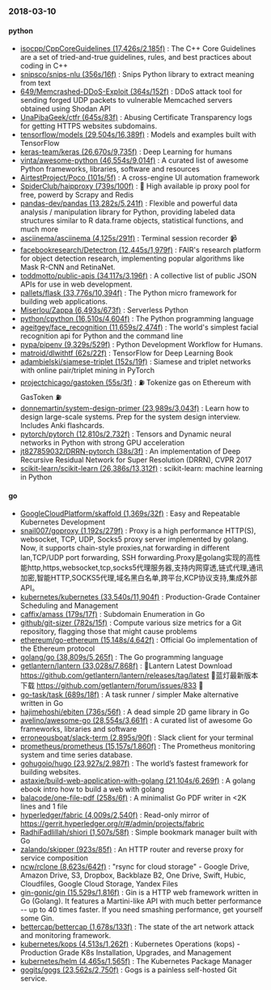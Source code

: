 ### 2018-03-10

#### python
* [isocpp/CppCoreGuidelines (17,426s/2,185f)](https://github.com/isocpp/CppCoreGuidelines) : The C++ Core Guidelines are a set of tried-and-true guidelines, rules, and best practices about coding in C++
* [snipsco/snips-nlu (356s/16f)](https://github.com/snipsco/snips-nlu) : Snips Python library to extract meaning from text
* [649/Memcrashed-DDoS-Exploit (364s/152f)](https://github.com/649/Memcrashed-DDoS-Exploit) : DDoS attack tool for sending forged UDP packets to vulnerable Memcached servers obtained using Shodan API
* [UnaPibaGeek/ctfr (645s/83f)](https://github.com/UnaPibaGeek/ctfr) : Abusing Certificate Transparency logs for getting HTTPS websites subdomains.
* [tensorflow/models (29,504s/16,389f)](https://github.com/tensorflow/models) : Models and examples built with TensorFlow
* [keras-team/keras (26,670s/9,735f)](https://github.com/keras-team/keras) : Deep Learning for humans
* [vinta/awesome-python (46,554s/9,014f)](https://github.com/vinta/awesome-python) : A curated list of awesome Python frameworks, libraries, software and resources
* [AirtestProject/Poco (101s/5f)](https://github.com/AirtestProject/Poco) : A cross-engine UI automation framework
* [SpiderClub/haipproxy (739s/100f)](https://github.com/SpiderClub/haipproxy) : 💖 High available ip proxy pool for free, powerd by Scrapy and Redis
* [pandas-dev/pandas (13,282s/5,241f)](https://github.com/pandas-dev/pandas) : Flexible and powerful data analysis / manipulation library for Python, providing labeled data structures similar to R data.frame objects, statistical functions, and much more
* [asciinema/asciinema (4,125s/291f)](https://github.com/asciinema/asciinema) : Terminal session recorder 📹
* [facebookresearch/Detectron (12,445s/1,979f)](https://github.com/facebookresearch/Detectron) : FAIR's research platform for object detection research, implementing popular algorithms like Mask R-CNN and RetinaNet.
* [toddmotto/public-apis (34,117s/3,196f)](https://github.com/toddmotto/public-apis) : A collective list of public JSON APIs for use in web development.
* [pallets/flask (33,776s/10,394f)](https://github.com/pallets/flask) : The Python micro framework for building web applications.
* [Miserlou/Zappa (6,493s/673f)](https://github.com/Miserlou/Zappa) : Serverless Python
* [python/cpython (16,510s/4,604f)](https://github.com/python/cpython) : The Python programming language
* [ageitgey/face_recognition (11,659s/2,474f)](https://github.com/ageitgey/face_recognition) : The world's simplest facial recognition api for Python and the command line
* [pypa/pipenv (9,329s/529f)](https://github.com/pypa/pipenv) : Python Development Workflow for Humans.
* [matroid/dlwithtf (62s/22f)](https://github.com/matroid/dlwithtf) : TensorFlow for Deep Learning Book
* [adambielski/siamese-triplet (152s/19f)](https://github.com/adambielski/siamese-triplet) : Siamese and triplet networks with online pair/triplet mining in PyTorch
* [projectchicago/gastoken (55s/3f)](https://github.com/projectchicago/gastoken) : ⛽ Tokenize gas on Ethereum with GasToken ⛽
* [donnemartin/system-design-primer (23,989s/3,043f)](https://github.com/donnemartin/system-design-primer) : Learn how to design large-scale systems. Prep for the system design interview. Includes Anki flashcards.
* [pytorch/pytorch (12,810s/2,732f)](https://github.com/pytorch/pytorch) : Tensors and Dynamic neural networks in Python with strong GPU acceleration
* [jt827859032/DRRN-pytorch (38s/3f)](https://github.com/jt827859032/DRRN-pytorch) : An implementation of Deep Recursive Residual Network for Super Resolution (DRRN), CVPR 2017
* [scikit-learn/scikit-learn (26,386s/13,312f)](https://github.com/scikit-learn/scikit-learn) : scikit-learn: machine learning in Python

#### go
* [GoogleCloudPlatform/skaffold (1,369s/32f)](https://github.com/GoogleCloudPlatform/skaffold) : Easy and Repeatable Kubernetes Development
* [snail007/goproxy (1,192s/279f)](https://github.com/snail007/goproxy) : Proxy is a high performance HTTP(S), websocket, TCP, UDP, Socks5 proxy server implemented by golang. Now, it supports chain-style proxies,nat forwarding in different lan,TCP/UDP port forwarding, SSH forwarding.Proxy是golang实现的高性能http,https,websocket,tcp,socks5代理服务器,支持内网穿透,链式代理,通讯加密,智能HTTP,SOCKS5代理,域名黑白名单,跨平台,KCP协议支持,集成外部API。
* [kubernetes/kubernetes (33,540s/11,904f)](https://github.com/kubernetes/kubernetes) : Production-Grade Container Scheduling and Management
* [caffix/amass (179s/17f)](https://github.com/caffix/amass) : Subdomain Enumeration in Go
* [github/git-sizer (782s/15f)](https://github.com/github/git-sizer) : Compute various size metrics for a Git repository, flagging those that might cause problems
* [ethereum/go-ethereum (15,148s/4,642f)](https://github.com/ethereum/go-ethereum) : Official Go implementation of the Ethereum protocol
* [golang/go (38,809s/5,265f)](https://github.com/golang/go) : The Go programming language
* [getlantern/lantern (33,028s/7,868f)](https://github.com/getlantern/lantern) : 🔴Lantern Latest Download https://github.com/getlantern/lantern/releases/tag/latest 🔴蓝灯最新版本下载 https://github.com/getlantern/forum/issues/833 🔴
* [go-task/task (689s/18f)](https://github.com/go-task/task) : A task runner / simpler Make alternative written in Go
* [hajimehoshi/ebiten (736s/56f)](https://github.com/hajimehoshi/ebiten) : A dead simple 2D game library in Go
* [avelino/awesome-go (28,554s/3,661f)](https://github.com/avelino/awesome-go) : A curated list of awesome Go frameworks, libraries and software
* [erroneousboat/slack-term (2,895s/90f)](https://github.com/erroneousboat/slack-term) : Slack client for your terminal
* [prometheus/prometheus (15,157s/1,860f)](https://github.com/prometheus/prometheus) : The Prometheus monitoring system and time series database.
* [gohugoio/hugo (23,927s/2,987f)](https://github.com/gohugoio/hugo) : The world’s fastest framework for building websites.
* [astaxie/build-web-application-with-golang (21,104s/6,269f)](https://github.com/astaxie/build-web-application-with-golang) : A golang ebook intro how to build a web with golang
* [balacode/one-file-pdf (258s/6f)](https://github.com/balacode/one-file-pdf) : A minimalist Go PDF writer in <2K lines and 1 file
* [hyperledger/fabric (4,009s/2,540f)](https://github.com/hyperledger/fabric) : Read-only mirror of https://gerrit.hyperledger.org/r/#/admin/projects/fabric
* [RadhiFadlillah/shiori (1,507s/58f)](https://github.com/RadhiFadlillah/shiori) : Simple bookmark manager built with Go
* [zalando/skipper (923s/85f)](https://github.com/zalando/skipper) : An HTTP router and reverse proxy for service composition
* [ncw/rclone (8,623s/642f)](https://github.com/ncw/rclone) : "rsync for cloud storage" - Google Drive, Amazon Drive, S3, Dropbox, Backblaze B2, One Drive, Swift, Hubic, Cloudfiles, Google Cloud Storage, Yandex Files
* [gin-gonic/gin (15,529s/1,816f)](https://github.com/gin-gonic/gin) : Gin is a HTTP web framework written in Go (Golang). It features a Martini-like API with much better performance -- up to 40 times faster. If you need smashing performance, get yourself some Gin.
* [bettercap/bettercap (1,678s/133f)](https://github.com/bettercap/bettercap) : The state of the art network attack and monitoring framework.
* [kubernetes/kops (4,513s/1,262f)](https://github.com/kubernetes/kops) : Kubernetes Operations (kops) - Production Grade K8s Installation, Upgrades, and Management
* [kubernetes/helm (4,465s/1,565f)](https://github.com/kubernetes/helm) : The Kubernetes Package Manager
* [gogits/gogs (23,562s/2,750f)](https://github.com/gogits/gogs) : Gogs is a painless self-hosted Git service.
